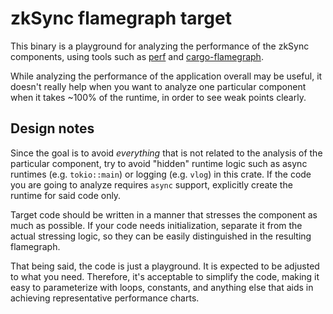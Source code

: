 # zkSync flamegraph target

This binary is a playground for analyzing the performance of the zkSync components, using tools such as [perf] and
[cargo-flamegraph].

While analyzing the performance of the application overall may be useful, it doesn't really help when you want to
analyze one particular component when it takes ~100% of the runtime, in order to see weak points clearly.

[perf]: https://perf.wiki.kernel.org/index.php/Main_Page
[cargo-flamegraph]: https://github.com/flamegraph-rs/flamegraph

## Design notes

Since the goal is to avoid _everything_ that is not related to the analysis of the particular component, try to avoid
"hidden" runtime logic such as async runtimes (e.g. `tokio::main`) or logging (e.g. `vlog`) in this crate. If the code
you are going to analyze requires `async` support, explicitly create the runtime for said code only.

Target code should be written in a manner that stresses the component as much as possible. If your code needs
initialization, separate it from the actual stressing logic, so they can be easily distinguished in the resulting flamegraph.

That being said, the code is just a playground. It is expected to be adjusted to what you need.
Therefore, it's acceptable to simplify the code, making it easy to parameterize with loops, constants, and anything else that aids in achieving representative performance charts.
